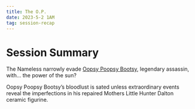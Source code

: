 ```yaml
---
title: The O.P.
date: 2023-5-2 1AM
tag: session-recap
---
```

# Session Summary

The Nameless narrowly evade [Oopsy Poopsy Bootsy](/wiki/npcs#old-bootsy), legendary assassin, with... the power of the sun?

Oopsy Poopsy Bootsy’s bloodlust is sated unless extraordinary events reveal the imperfections in his repaired Mothers Little Hunter Dalton ceramic figurine.